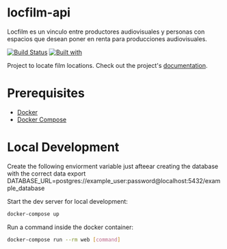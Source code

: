 
# locfilm-api
Locfilm es un vinculo entre  productores audiovisuales  y personas con espacios que desean poner en renta para producciones audiovisuales. 


[![Build Status](https://travis-ci.org/locfilm/locfilm-api.svg?branch=master)](https://travis-ci.org/locfilm/locfilm-api)
[![Built with](https://img.shields.io/badge/Built_with-Cookiecutter_Django_Rest-F7B633.svg)](https://github.com/agconti/cookiecutter-django-rest)

Project to locate film locations. Check out the project's [documentation](https://www.notion.so/angelfa/Locations-2052b3766b714b6fb4cfccf24f7430cc).

# Prerequisites

- [Docker](https://docs.docker.com/engine/install/)  
- [Docker Compose](https://docs.docker.com/compose/install/)
# Local Development

Create the following enviorment variable just afteear creating the database with the correct data
export DATABASE_URL=postgres://example_user:password@localhost:5432/example_database

Start the dev server for local development:
```bash
docker-compose up
```

Run a command inside the docker container:

```bash
docker-compose run --rm web [command]
```

